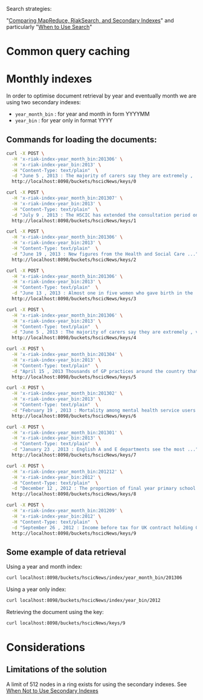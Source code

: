 Search strategies:

"[Comparing MapReduce, RiakSearch, and Secondary Indexes](http://docs.basho.com/riak/1.2.0/tutorials/querying/)"
and particularly
"[When to Use Search](http://docs.basho.com/riak/1.2.0/tutorials/querying/Riak-Search/#When-to-Use-Search)"


# Common query caching


# Monthly indexes

In order to optimise document retrieval by year and eventually month we are using two secondary indexes:
- `year_month_bin` : for year and month in form YYYYMM
- `year_bin` : for year only in format YYYY

## Commands for loading the documents:
```bash
curl -X POST \
  -H 'x-riak-index-year_month_bin:201306' \
  -H 'x-riak-index-year_bin:2013' \
  -H "Content-Type: text/plain"  \
  -d "June 5 , 2013 : The majority of carers say they are extremely , ..." \
  http://localhost:8098/buckets/hscicNews/keys/0

curl -X POST \
  -H 'x-riak-index-year_month_bin:201307' \
  -H 'x-riak-index-year_bin:2013' \
  -H "Content-Type: text/plain"  \
  -d "July 9 , 2013 : The HSCIC has extended the consultation period on ..." \
  http://localhost:8098/buckets/hscicNews/keys/1

curl -X POST \
  -H 'x-riak-index-year_month_bin:201306' \
  -H 'x-riak-index-year_bin:2013' \
  -H "Content-Type: text/plain"  \
  -d "June 19 , 2013 : New figures from the Health and Social Care ..." \
  http://localhost:8098/buckets/hscicNews/keys/2

curl -X POST \
  -H 'x-riak-index-year_month_bin:201306' \
  -H 'x-riak-index-year_bin:2013' \
  -H "Content-Type: text/plain"  \
  -d "June 13 , 2013 : Almost one in five women who gave birth in the ... " \
  http://localhost:8098/buckets/hscicNews/keys/3

curl -X POST \
  -H 'x-riak-index-year_month_bin:201306' \
  -H 'x-riak-index-year_bin:2013' \
  -H "Content-Type: text/plain"  \
  -d "June 5 , 2013 : The majority of carers say they are extremely , very ..." \
  http://localhost:8098/buckets/hscicNews/keys/4

curl -X POST \
  -H 'x-riak-index-year_month_bin:201304' \
  -H 'x-riak-index-year_bin:2013' \
  -H "Content-Type: text/plain"  \
  -d "April 15 , 2013 Thousands of GP practices around the country that ..." \
  http://localhost:8098/buckets/hscicNews/keys/5

curl -X POST \
  -H 'x-riak-index-year_month_bin:201302' \
  -H 'x-riak-index-year_bin:2013' \
  -H "Content-Type: text/plain"  \
  -d "February 19 , 2013 : Mortality among mental health service users ... " \
  http://localhost:8098/buckets/hscicNews/keys/6

curl -X POST \
  -H 'x-riak-index-year_month_bin:201301' \
  -H 'x-riak-index-year_bin:2013' \
  -H "Content-Type: text/plain"  \
  -d "January 23 , 2013 : English A and E departments see the most ..." \
  http://localhost:8098/buckets/hscicNews/keys/7

curl -X POST \
  -H 'x-riak-index-year_month_bin:201212' \
  -H 'x-riak-index-year_bin:2012' \
  -H "Content-Type: text/plain"  \
  -d "December 12 , 2012 : The proportion of final year primary school ..." \
  http://localhost:8098/buckets/hscicNews/keys/8

curl -X POST \
  -H 'x-riak-index-year_month_bin:201209' \
  -H 'x-riak-index-year_bin:2012' \
  -H "Content-Type: text/plain"  \
  -d "September 26 , 2012 : Income before tax for UK contract holding GPs ..." \
  http://localhost:8098/buckets/hscicNews/keys/9
```

## Some example of data retrieval

Using a year and month index:

```bash
curl localhost:8098/buckets/hscicNews/index/year_month_bin/201306
```

Using a year only index:

```bash
curl localhost:8098/buckets/hscicNews/index/year_bin/2012
```

Retrieving the document using the key:

```bash
curl localhost:8098/buckets/hscicNews/keys/9
```

# Considerations


## Limitations of the solution
 
A limit of 512 nodes in a ring exists for using the secondary indexes.
See [When Not to Use Secondary Indexes](http://docs.basho.com/riak/1.2.0/tutorials/querying/Secondary-Indexes/#When-Not-to-Use-Secondary-Indexes)
 